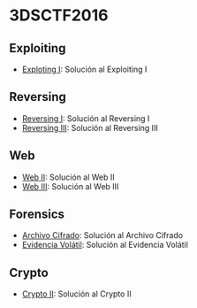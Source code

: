 # 3DSCTF2016

## Exploiting

- [Exploting I](https://github.com/g4ngli0s/CTF/blob/master/CTFCiberseg17/ExploitingI.md): Solución al Exploiting I

## Reversing

- [Reversing I](https://github.com/g4ngli0s/CTF/blob/master/CTFCiberseg17/ReversingI.md): Solución al Reversing I
- [Reversing III](https://github.com/g4ngli0s/CTF/blob/master/CTFCiberseg17/ReversingIII.md): Solución al Reversing III

## Web

- [Web II](https://github.com/g4ngli0s/CTF/blob/master/CTFCiberseg17/Web%20II.md): Solución al Web II
- [Web III](https://github.com/g4ngli0s/CTF/blob/master/CTFCiberseg17/WEB%20III): Solución al Web III

## Forensics

- [Archivo Cifrado](https://github.com/g4ngli0s/CTF/blob/master/CTFCiberseg17/Archivo%20cifrado.md): Solución al Archivo Cifrado
- [Evidencia Volátil](https://github.com/g4ngli0s/CTF/blob/master/CTFCiberseg17/Evidencia%20Vol%C3%A1til.md): Solución al Evidencia Volátil

## Crypto

- [Crypto II](https://github.com/g4ngli0s/CTF/blob/master/CTFCiberseg17/Crypto%20II.md): Solución al Crypto II


